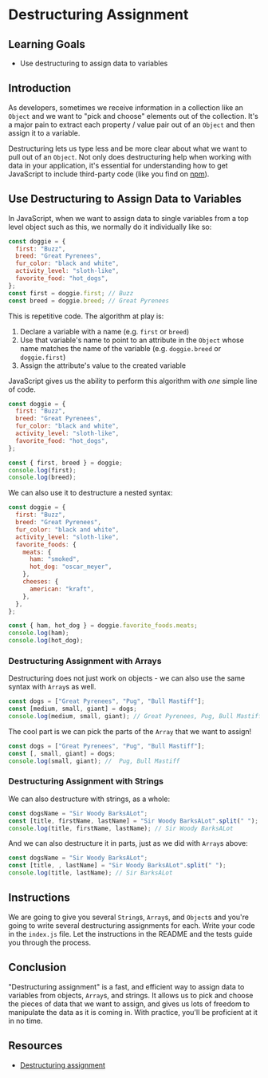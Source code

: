 # Destructuring Assignment

## Learning Goals

- Use destructuring to assign data to variables

## Introduction

As developers, sometimes we receive information in a collection like an
`Object` and we want to "pick and choose" elements out of the collection. It's
a major pain to extract each property / value pair out of an `Object` and then
assign it to a variable.

Destructuring lets us type less and be more clear about what we want to pull
out of an `Object`. Not only does destructuring help when working with data in
your application, it's essential for understanding how to get JavaScript to
include third-party code (like you find on [npm][]).

## Use Destructuring to Assign Data to Variables

In JavaScript, when we want to assign data to single variables from a top level
object such as this, we normally do it individually like so:

```js
const doggie = {
  first: "Buzz",
  breed: "Great Pyrenees",
  fur_color: "black and white",
  activity_level: "sloth-like",
  favorite_food: "hot_dogs",
};
const first = doggie.first; // Buzz
const breed = doggie.breed; // Great Pyrenees
```

This is repetitive code. The algorithm at play is:

1. Declare a variable with a name (e.g. `first` or `breed`)
2. Use that variable's name to point to an attribute in the `Object` whose name
   matches the name of the variable (e.g. `doggie.breed` or `doggie.first`)
3. Assign the attribute's value to the created variable

JavaScript gives us the ability to perform this algorithm with _one_ simple
line of code.

```js
const doggie = {
  first: "Buzz",
  breed: "Great Pyrenees",
  fur_color: "black and white",
  activity_level: "sloth-like",
  favorite_food: "hot_dogs",
};

const { first, breed } = doggie;
console.log(first);
console.log(breed);
```

We can also use it to destructure a nested syntax:

```js
const doggie = {
  first: "Buzz",
  breed: "Great Pyrenees",
  fur_color: "black and white",
  activity_level: "sloth-like",
  favorite_foods: {
    meats: {
      ham: "smoked",
      hot_dog: "oscar_meyer",
    },
    cheeses: {
      american: "kraft",
    },
  },
};

const { ham, hot_dog } = doggie.favorite_foods.meats;
console.log(ham);
console.log(hot_dog);
```

### Destructuring Assignment with Arrays

Destructuring does not just work on objects - we can also use the same syntax
with `Array`s as well.

```js
const dogs = ["Great Pyrenees", "Pug", "Bull Mastiff"];
const [medium, small, giant] = dogs;
console.log(medium, small, giant); // Great Pyrenees, Pug, Bull Mastiff
```

The cool part is we can pick the parts of the `Array` that we want to assign!

```js
const dogs = ["Great Pyrenees", "Pug", "Bull Mastiff"];
const [, small, giant] = dogs;
console.log(small, giant); //  Pug, Bull Mastiff
```

### Destructuring Assignment with Strings

We can also destructure with strings, as a whole:

```js
const dogsName = "Sir Woody BarksALot";
const [title, firstName, lastName] = "Sir Woody BarksALot".split(" ");
console.log(title, firstName, lastName); // Sir Woody BarksALot
```

And we can also destructure it in parts, just as we did with `Array`s above:

```js
const dogsName = "Sir Woody BarksALot";
const [title, , lastName] = "Sir Woody BarksALot".split(" ");
console.log(title, lastName); // Sir BarksALot
```

## Instructions

We are going to give you several `String`s, `Array`s, and `Object`s and you're
going to write several destructuring assignments for each. Write your code in
the `index.js` file. Let the instructions in the README and the tests guide you
through the process.

## Conclusion

"Destructuring assignment" is a fast, and efficient way to assign data to
variables from objects, `Array`s, and strings. It allows us to pick and choose the
pieces of data that we want to assign, and gives us lots of freedom to
manipulate the data as it is coming in. With practice, you'll be proficient at
it in no time.

## Resources

- [Destructuring assignment](https://developer.mozilla.org/en-US/docs/Web/JavaScript/Reference/Operators/Destructuring_assignment)

[npm]: https://www.npmjs.com/
